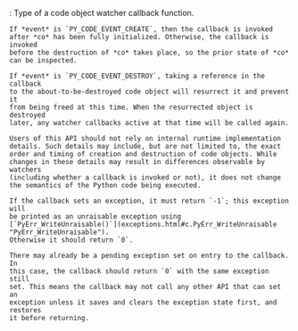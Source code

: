 :   Type of a code object watcher callback function.

    If *event* is `PY_CODE_EVENT_CREATE`, then the callback is invoked
    after *co* has been fully initialized. Otherwise, the callback is invoked
    before the destruction of *co* takes place, so the prior state of *co*
    can be inspected.

    If *event* is `PY_CODE_EVENT_DESTROY`, taking a reference in the callback
    to the about-to-be-destroyed code object will resurrect it and prevent it
    from being freed at this time. When the resurrected object is destroyed
    later, any watcher callbacks active at that time will be called again.

    Users of this API should not rely on internal runtime implementation
    details. Such details may include, but are not limited to, the exact
    order and timing of creation and destruction of code objects. While
    changes in these details may result in differences observable by watchers
    (including whether a callback is invoked or not), it does not change
    the semantics of the Python code being executed.

    If the callback sets an exception, it must return `-1`; this exception will
    be printed as an unraisable exception using [`PyErr_WriteUnraisable()`](exceptions.html#c.PyErr_WriteUnraisable "PyErr_WriteUnraisable").
    Otherwise it should return `0`.

    There may already be a pending exception set on entry to the callback. In
    this case, the callback should return `0` with the same exception still
    set. This means the callback may not call any other API that can set an
    exception unless it saves and clears the exception state first, and restores
    it before returning.